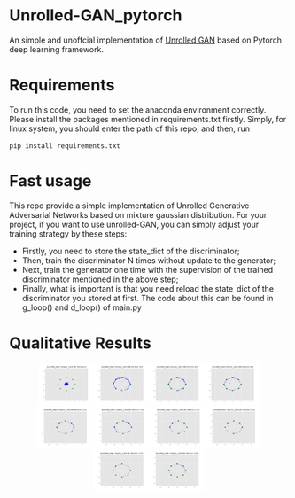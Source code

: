 # Unrolled-GAN_pytorch
An simple and unoffcial implementation of [Unrolled GAN](https://arxiv.org/abs/1611.02163) based on Pytorch deep learning framework.

# Requirements
To run this code, you need to set the anaconda environment correctly. Please install the packages mentioned in requirements.txt firstly. Simply, for linux system, you should enter the path of this repo, and then, run
```
pip install requirements.txt
```
# Fast usage
This repo provide a simple implementation of Unrolled Generative Adversarial Networks based on mixture gaussian distribution. For your project, if you want to use unrolled-GAN, you can simply adjust your training strategy by these steps:
* Firstly, you need to store the state_dict of the discriminator;
* Then, train the discriminator N times without update to the generator;
* Next, train the generator one time with the supervision of the trained discriminator mentioned in the above step;
* Finally, what is important is that you need reload the state_dict of the discriminator you stored at first. 
The code about this can be found in g_loop() and d_loop() of main.py
# Qualitative Results

<center>
<figure>
    <img src="imgs/0.png" width="100" /><img src="imgs/300.png" width="100" /><img src="imgs/600.png" width="100" /><img src="imgs/900.png" width="100" /><img src="imgs/1200.png" width="100" />
    <img src="imgs/1500.png" width="100" /><img src="imgs/2100.png" width="100" /><img src="imgs/2400.png" width="100" /><img src="imgs/2700.png" width="100" /><img src="imgs/3000.png" width="100" />
</figure>
<center>